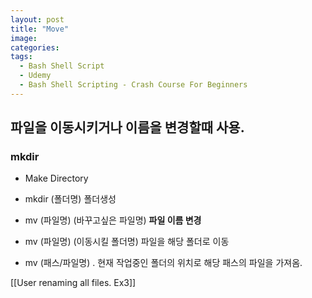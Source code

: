 ```yaml
---
layout: post
title: "Move"
image:
categories: 
tags:
  - Bash Shell Script
  - Udemy
  - Bash Shell Scripting - Crash Course For Beginners
---
```

## 파일을 이동시키거나 이름을 변경할때 사용.

### mkdir
- Make Directory
- mkdir (폴더명) 폴더생성

- mv (파일명) (바꾸고싶은 파일명) **파일 이름 변경**
- mv (파일명) (이동시킬 폴더명) 파일을 해당 폴더로 이동

- mv (패스/파일명) . 현재 작업중인 폴더의 위치로 해당 패스의 파일을 가져옴.

[[User renaming all files. Ex3]]
